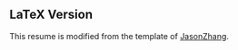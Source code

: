 ## LaTeX Version

This resume is modified from the template of [JasonZhang](https://github.com/JasonZhang2333/MyResume).

<!-- ![Image text](https://github.com/JasonZhang2333/MyResume/blob/master/resume.png) -->